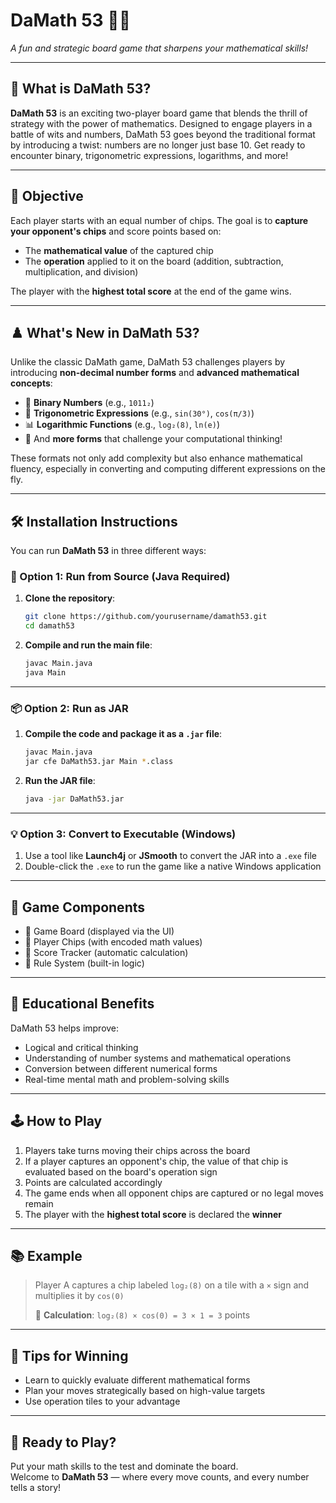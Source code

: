 
# DaMath 53 🎲🧠  
*A fun and strategic board game that sharpens your mathematical skills!*

---

## 🧩 What is DaMath 53?

**DaMath 53** is an exciting two-player board game that blends the thrill of strategy with the power of mathematics. Designed to engage players in a battle of wits and numbers, DaMath 53 goes beyond the traditional format by introducing a twist: numbers are no longer just base 10. Get ready to encounter binary, trigonometric expressions, logarithms, and more!

---

## 🎯 Objective

Each player starts with an equal number of chips. The goal is to **capture your opponent's chips** and score points based on:

- The **mathematical value** of the captured chip  
- The **operation** applied to it on the board (addition, subtraction, multiplication, and division)

The player with the **highest total score** at the end of the game wins.

---

## ♟️ What's New in DaMath 53?

Unlike the classic DaMath game, DaMath 53 challenges players by introducing **non-decimal number forms** and **advanced mathematical concepts**:

- 🔢 **Binary Numbers** (e.g., `1011₂`)  
- 📐 **Trigonometric Expressions** (e.g., `sin(30°)`, `cos(π/3)`)  
- 📊 **Logarithmic Functions** (e.g., `log₂(8)`, `ln(e)`)  
- 🧠 And **more forms** that challenge your computational thinking!

These formats not only add complexity but also enhance mathematical fluency, especially in converting and computing different expressions on the fly.

---

## 🛠️ Installation Instructions

You can run **DaMath 53** in three different ways:

### 🧪 Option 1: Run from Source (Java Required)

1. **Clone the repository**:
   ```bash
   git clone https://github.com/yourusername/damath53.git
   cd damath53
   ```

2. **Compile and run the main file**:
   ```bash
   javac Main.java
   java Main
   ```

---

### 📦 Option 2: Run as JAR

1. **Compile the code and package it as a `.jar` file**:
   ```bash
   javac Main.java
   jar cfe DaMath53.jar Main *.class
   ```

2. **Run the JAR file**:
   ```bash
   java -jar DaMath53.jar
   ```

---

### 💡 Option 3: Convert to Executable (Windows)

1. Use a tool like **Launch4j** or **JSmooth** to convert the JAR into a `.exe` file  
2. Double-click the `.exe` to run the game like a native Windows application

---

## 🧰 Game Components

- 🎯 Game Board (displayed via the UI)  
- 🔵 Player Chips (with encoded math values)  
- 🧾 Score Tracker (automatic calculation)  
- 📘 Rule System (built-in logic)

---

## 🧮 Educational Benefits

DaMath 53 helps improve:

- Logical and critical thinking  
- Understanding of number systems and mathematical operations  
- Conversion between different numerical forms  
- Real-time mental math and problem-solving skills

---

## 🕹️ How to Play

1. Players take turns moving their chips across the board  
2. If a player captures an opponent's chip, the value of that chip is evaluated based on the board's operation sign  
3. Points are calculated accordingly  
4. The game ends when all opponent chips are captured or no legal moves remain  
5. The player with the **highest total score** is declared the **winner**

---

## 📚 Example

> Player A captures a chip labeled `log₂(8)` on a tile with a `×` sign and multiplies it by `cos(0)`  
>  
> 🧮 **Calculation**: `log₂(8) × cos(0) = 3 × 1 = 3` points

---

## 🧠 Tips for Winning

- Learn to quickly evaluate different mathematical forms  
- Plan your moves strategically based on high-value targets  
- Use operation tiles to your advantage

---

## 🚀 Ready to Play?

Put your math skills to the test and dominate the board.  
Welcome to **DaMath 53** — where every move counts, and every number tells a story!
